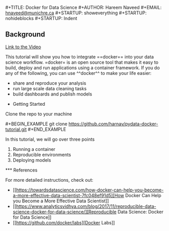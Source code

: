 #+TITLE: Docker for Data Science 
#+AUTHOR: Hareem Naveed
#+EMAIL: hnaveed@munichre.ca
#+STARTUP: showeverything
#+STARTUP: nohideblocks
#+STARTUP: Indent


## Background
[Link to the Video](https://youtu.be/gBalsA-x300)

This tutorial will show you how to integrate ==docker== into your data science workflow. =docker= is an open source tool that makes it easy to build, deploy and run applications using a container framework. If you do any of the following, you can use ^^docker^^ to make your life easier:


- share and reproduce your analysis
- run large scale data cleaning tasks
- build dashboards and publish models 

* Getting Started

Clone the repo to your machine

#+BEGIN_EXAMPLE
 git clone https://github.com/harnav/pydata-docker-tutorial.git
#+END_EXAMPLE

In this tutorial, we will go over three points

1. Running a container
2. Reproducible environments
3. Deploying models

*** References

For more detailed instructions, check out: 

- [[https://towardsdatascience.com/how-docker-can-help-you-become-a-more-effective-data-scientist-7fc048ef91d5][How Docker Can Help you Become a More Effective Data Scientist]]
- [[https://www.analyticsvidhya.com/blog/2017/11/reproducible-data-science-docker-for-data-science/][Reproducible Data Science: Docker for Data Science]]
- [[https://github.com/docker/labs][Docker Labs]]








 

